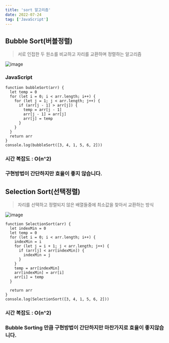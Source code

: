 ```yaml
---
title: 'sort 알고리즘'
date: 2022-07-24
tag: ['JavaScript']
---
```


## Bubble Sort(버블정렬)

<Blockquote>
서로 인접한 두 원소를 비교하고 자리를 교환하며 정렬하는 알고리즘
</Blockquote>

![image](https://user-images.githubusercontent.com/52567149/180655985-1e765d7c-5784-40da-9777-fc2e11fa5a4a.png)

### JavaScript

```tsx
function bubbleSort(arr) {
  let temp = 0
  for (let i = 0; i < arr.length; i++) {
    for (let j = 1; j < arr.length; j++) {
      if (arr[j - 1] > arr[j]) {
        temp = arr[j - 1]
        arr[j - 1] = arr[j]
        arr[j] = temp
      }
    }
  }
  return arr
}
console.log(bubbleSort([3, 4, 1, 5, 6, 2]))
```

### 시간 복잡도 : O(n^2)

### 구현방법이 간단하지만 효율이 좋지 않습니다.

## Selection Sort(선택정렬)

<Blockquote>
자리를 선택하고 정렬되지 않은 배열들중에 최소값을 찾아서 교환하는 방식
</Blockquote>

![image](https://user-images.githubusercontent.com/52567149/180656619-e569b506-c6ac-4298-88d3-7365655feffe.png)

```tsx
function SelectionSort(arr) {
  let indexMin = 0
  let temp = 0
  for (let i = 0; i < arr.length; i++) {
    indexMin = i
    for (let j = i + 1; j < arr.length; j++) {
      if (arr[j] < arr[indexMin]) {
        indexMin = j
      }
    }
    temp = arr[indexMin]
    arr[indexMin] = arr[i]
    arr[i] = temp
  }

  return arr
}
console.log(SelectionSort([3, 4, 1, 5, 6, 2]))
```

### 시간 복잡도 : O(n^2)

### Bubble Sorting 만큼 구현방법이 간단하지만 마찬가지로 효율이 좋지않습니다.

